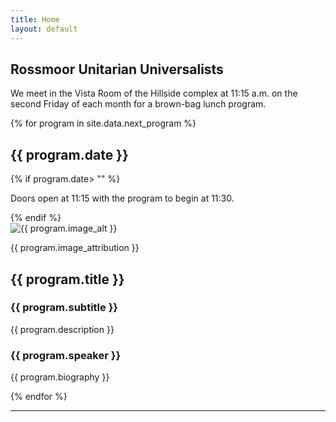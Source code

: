 ```yaml
---
title: Home
layout: default
---
```

<section>
    <div class="container text-center home-head">
        <h1>Rossmoor Unitarian Universalists</h1>
        <p class="lead text-muted">We meet in the Vista Room of the Hillside complex at 11:15 a.m. on the second Friday of each month for a brown-bag lunch program.</p>
        <p></p>
    </div>
    <div class="container">
        {% for program in site.data.next_program %}
        <div class="row">
            <h2>{{ program.date }}</h2>
            {% if program.date> "" %}
            <p>Doors open at 11:15 with the program to begin at 11:30.</p>
            {% endif %}
        </div>
        <div class="row">
            <div class="col-4 fs-6">
                <img src="assets/images/{{ program.image }}" class="img-fluid" alt="{{ program.image_alt }}">
                <p class="small">{{ program.image_attribution }}</p>
            </div>
            <div class="col-8">
                <h2>{{ program.title }}</h2>
                <h3>{{ program.subtitle }}</h3>
                <p>{{ program.description  }}</p>
                <h3>{{ program.speaker }}</h3>
                <p>{{ program.biography }}</p>
            </div>
        </div>
        {% endfor %}
    </div>
    <hr>
<!--     <div class="row">
        <h2>Upcoming Events</h2>
        <p>Here are some events that may be of interest. They are not necesarily affiliated with 
        Rossmoor UU.</p><hr>
        {% for event in site.data.events %}
        <div class="col-12 col-md-4">
            <h3 style="text-align: center;">{{ event.title }}</h3>
            <h4 style="text-align: center;">{{ event.date }}</h4>
            <p>{{ event.description }}</p>
            {% if event.link > "" %}
                <p><a href="{{ event.link }}" target="_blank">For more information</a></p>
            {% endif %}
            {% if event.image > "" %}
                <img src="assets/images/{{ event.image }}" class="img-fluid">
            {% endif %}
            <hr>
        </div>
        {% endfor %}
    </div>
 --></section>